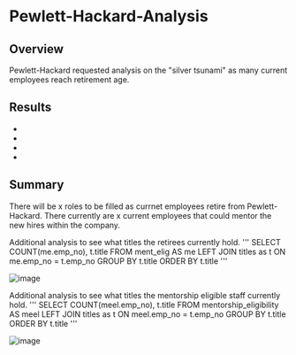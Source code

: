 # Pewlett-Hackard-Analysis

## Overview
Pewlett-Hackard requested analysis on the "silver tsunami" as many current employees reach retirement age.

## Results
- 
- 
- 
- 

## Summary
There will be x roles to be filled as currnet employees retire from Pewlett-Hackard. There currently are x current employees that could mentor the new hires within the company.

Additional analysis to see what titles the retirees currently hold.
'''
SELECT COUNT(me.emp_no), t.title
FROM ment_elig AS me
LEFT JOIN titles as t
ON me.emp_no = t.emp_no
GROUP BY t.title
ORDER BY t.title
'''

![image](https://user-images.githubusercontent.com/90434010/140671753-787d0bcf-1e5e-4350-b1c2-e28f58175fbd.png)

Additional analysis to see what titles the mentorship eligible staff currently hold.
'''
SELECT COUNT(meel.emp_no), t.title
FROM mentorship_eligibility AS meel
LEFT JOIN titles as t
ON meel.emp_no = t.emp_no
GROUP BY t.title
ORDER BY t.title
'''

![image](https://user-images.githubusercontent.com/90434010/140672558-c4ecd1ba-a2d5-4590-a523-bc0805a7dc6b.png)
